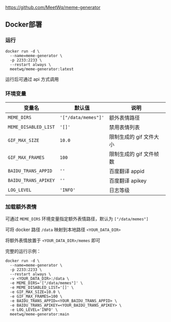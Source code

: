 https://github.com/MeetWq/meme-generator

## Docker部署

### 运行

```shell
docker run -d \
  --name=meme-generator \
  -p 2233:2233 \
  --restart always \
  meetwq/meme-generator:latest
```

运行后可通过 api 方式调用

### 环境变量

| 变量名               | 默认值              | 说明                    |
| -------------------- | ------------------- | ----------------------- |
| `MEME_DIRS`          | `'["/data/memes"]'` | 额外表情路径            |
| `MEME_DISABLED_LIST` | `'[]'`              | 禁用表情列表            |
| `GIF_MAX_SIZE`       | `10.0`              | 限制生成的 gif 文件大小 |
| `GIF_MAX_FRAMES`     | `100`               | 限制生成的 gif 文件帧数 |
| `BAIDU_TRANS_APPID`  | `''`                | 百度翻译 appid          |
| `BAIDU_TRANS_APIKEY` | `''`                | 百度翻译 apikey         |
| `LOG_LEVEL`          | `'INFO'`            | 日志等级                |

### 加载额外表情

可通过 `MEME_DIRS` 环境变量指定额外表情路径，默认为 `["/data/memes"]`

可将 docker 路径 `/data` 映射到本地路径 `<YOUR_DATA_DIR>`

将额外表情放置于 `<YOUR_DATA_DIR>/memes` 即可

完整的运行示例：

```shell
docker run -d \
  --name=meme-generator \
  -p 2233:2233 \
  --restart always \
  -v <YOUR_DATA_DIR>:/data \
  -e MEME_DIRS='["/data/memes"]' \
  -e MEME_DISABLED_LIST='[]' \
  -e GIF_MAX_SIZE=10.0 \
  -e GIF_MAX_FRAMES=100 \
  -e BAIDU_TRANS_APPID=<YOUR_BAIDU_TRANS_APPID> \
  -e BAIDU_TRANS_APIKEY=<YOUR_BAIDU_TRANS_APIKEY> \
  -e LOG_LEVEL='INFO' \
  meetwq/meme-generator:main
```
